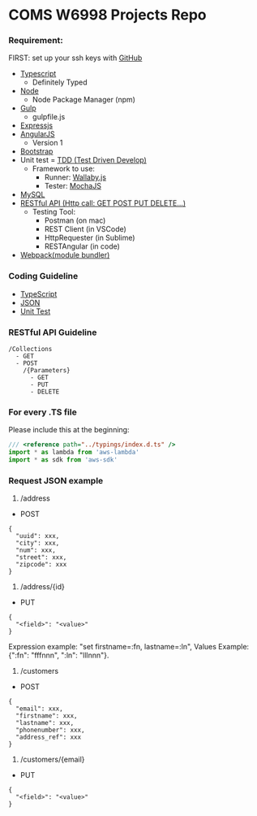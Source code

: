 # COMS W6998 Projects Repo

### Requirement:
FIRST: set up your ssh keys with [GitHub](https://help.github.com/articles/generating-a-new-ssh-key-and-adding-it-to-the-ssh-agent/)

- [Typescript](http://typescriptlang.org)
  - Definitely Typed
- [Node](http://nodejs.org)
  - Node Package Manager (npm)
- [Gulp](http://gulpjs.com)
  - gulpfile.js
- [Expressjs](http://expressjs.com)
- [AngularJS](http://angularjs.org)
  - Version 1
- [Bootstrap](http://getbootstrap.com)
- Unit test = [TDD (Test Driven Develop)](https://en.wikipedia.org/wiki/Test-driven_development)
  - Framework to use:
    - Runner: [Wallaby.js](https://wallabyjs.com/)
    - Tester: [MochaJS](https://mochajs.org/)
- [MySQL](http://mysql.com)
- [RESTful API (Http call: GET POST PUT DELETE...)](https://en.wikipedia.org/wiki/Hypertext_Transfer_Protocol)
  - Testing Tool: 
    - Postman (on mac)
    - REST Client (in VSCode)
    - HttpRequester (in Sublime)
    - RESTAngular (in code)
- [Webpack(module bundler)](https://webpack.github.io)

### Coding Guideline
- [TypeScript](https://github.com/Microsoft/TypeScript/wiki/Coding-guidelines)
- [JSON](https://google.github.io/styleguide/jsoncstyleguide.xml)
- [Unit Test](http://geosoft.no/development/unittesting.html)

### RESTful API Guideline
```
/Collections
  - GET
  - POST
    /{Parameters}
      - GET
      - PUT
      - DELETE
```

### For every .TS file
Please include this at the beginning:
```typescript
/// <reference path="../typings/index.d.ts" />
import * as lambda from 'aws-lambda'
import * as sdk from 'aws-sdk'
```

### Request JSON example
1. /address
- POST
```
{
  "uuid": xxx,
  "city": xxx,
  "num": xxx,
  "street": xxx,
  "zipcode": xxx
}
```

1. /address/{id}
- PUT
```
{
  "<field>": "<value>"
}
```
Expression example: "set firstname=:fn, lastname=:ln",
Values Example: {":fn": "fffnnn", ":ln": "lllnnn"}.

1. /customers
- POST
```
{
  "email": xxx,
  "firstname": xxx,
  "lastname": xxx,
  "phonenumber": xxx,
  "address_ref": xxx
}
```

1. /customers/{email}
- PUT
```
{
  "<field>": "<value>"
}
```
